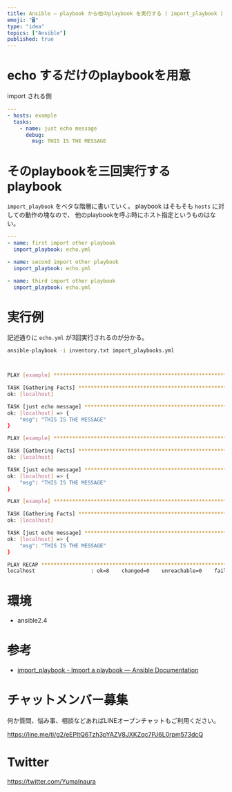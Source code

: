 ```yaml
---
title: Ansible — playbook から他のplaybook を実行する ( import_playbook )
emoji: "🖥"
type: "idea"
topics: ["Ansible"]
published: true
---
```


# echo するだけのplaybookを用意

import される側

```echo.yml
---
- hosts: example
  tasks:
    - name: just echo message
      debug:
        msg: THIS IS THE MESSAGE

```

# そのplaybookを三回実行するplaybook

 `import_playbook` をベタな階層に書いていく。
playbook はそもそも `hosts` に対しての動作の塊なので、 他のplaybookを呼ぶ時にホスト指定というものはない。

```import_playbooks.yml
---
- name: first import other playbook
  import_playbook: echo.yml

- name: second import other playbook
  import_playbook: echo.yml

- name: third import other playbook 
  import_playbook: echo.yml

```

# 実行例

記述通りに `echo.yml` が3回実行されるのが分かる。

```bash
ansible-playbook -i inventory.txt import_playbooks.yml
```

```bash


PLAY [example] ***********************************************************************************************************************************

TASK [Gathering Facts] ***************************************************************************************************************************
ok: [localhost]

TASK [just echo message] *************************************************************************************************************************
ok: [localhost] => {
    "msg": "THIS IS THE MESSAGE"
}

PLAY [example] ***********************************************************************************************************************************

TASK [Gathering Facts] ***************************************************************************************************************************
ok: [localhost]

TASK [just echo message] *************************************************************************************************************************
ok: [localhost] => {
    "msg": "THIS IS THE MESSAGE"
}

PLAY [example] ***********************************************************************************************************************************

TASK [Gathering Facts] ***************************************************************************************************************************
ok: [localhost]

TASK [just echo message] *************************************************************************************************************************
ok: [localhost] => {
    "msg": "THIS IS THE MESSAGE"
}

PLAY RECAP ***************************************************************************************************************************************
localhost                  : ok=8    changed=0    unreachable=0    failed=0
```

# 環境

- ansible2.4

# 参考

- [import_playbook - Import a playbook — Ansible Documentation](https://docs.ansible.com/ansible/2.5/modules/import_playbook_module.html)








<!-- Update From Qiita API -->

# チャットメンバー募集


何か質問、悩み事、相談などあればLINEオープンチャットもご利用ください。

https://line.me/ti/g2/eEPltQ6Tzh3pYAZV8JXKZqc7PJ6L0rpm573dcQ





# Twitter


https://twitter.com/YumaInaura


<!-- Update From Qiita API -->


